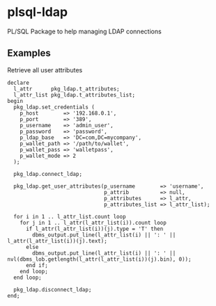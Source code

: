 # plsql-ldap
PL/SQL Package to help managing LDAP connections

## Examples
Retrieve all user attributes

    declare
      l_attr      pkg_ldap.t_attributes;
      l_attr_list pkg_ldap.t_attributes_list;
    begin
      pkg_ldap.set_credentials (
        p_host        => '192.168.0.1',
        p_port        => '389',
        p_username    => 'admin_user',
        p_password    => 'password',
        p_ldap_base   => 'DC=com,DC=mycompany',
        p_wallet_path => '/path/to/wallet',
        p_wallet_pass => 'walletpass',
        p_wallet_mode => 2
      );

      pkg_ldap.connect_ldap;

      pkg_ldap.get_user_attributes(p_username        => 'username',
                                   p_attrib          => null,
                                   p_attributes      => l_attr,
                                   p_attributes_list => l_attr_list);

      for i in 1 .. l_attr_list.count loop
        for j in 1 .. l_attr(l_attr_list(i)).count loop
          if l_attr(l_attr_list(i))(j).type = 'T' then
            dbms_output.put_line(l_attr_list(i) || ': ' || l_attr(l_attr_list(i))(j).text);
          else
            dbms_output.put_line(l_attr_list(i) || ': ' || nvl(dbms_lob.getlength(l_attr(l_attr_list(i))(j).bin), 0));
          end if;
        end loop;
      end loop;

      pkg_ldap.disconnect_ldap;
    end;

